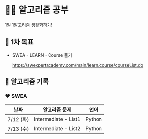# 👩‍💻 알고리즘 공부
  1일 1알고리즘 생활화하기!



## 📌 1차 목표

- SWEA - LEARN - Course 풀기

  https://swexpertacademy.com/main/learn/course/courseList.do



## 📅 알고리즘 기록

### ❤ SWEA

|   날짜    |                        알고리즘 문제                         |        언어        |
| :-------: | :----------------------------------------------------------: | :----------------: |
| 7/12 (화) |                     Intermediate - List1                     |       Python       |
| 7/13 (수) |                     Intermediate - List2                     |       Python       |